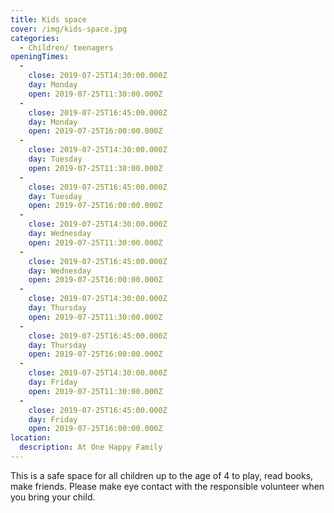 ```yaml
---
title: Kids space
cover: /img/kids-space.jpg
categories:
  - Children/ teenagers
openingTimes:
  - 
    close: 2019-07-25T14:30:00.000Z
    day: Monday
    open: 2019-07-25T11:30:00.000Z
  - 
    close: 2019-07-25T16:45:00.000Z
    day: Monday
    open: 2019-07-25T16:00:00.000Z
  - 
    close: 2019-07-25T14:30:00.000Z
    day: Tuesday
    open: 2019-07-25T11:30:00.000Z
  - 
    close: 2019-07-25T16:45:00.000Z
    day: Tuesday
    open: 2019-07-25T16:00:00.000Z
  - 
    close: 2019-07-25T14:30:00.000Z
    day: Wednesday
    open: 2019-07-25T11:30:00.000Z
  - 
    close: 2019-07-25T16:45:00.000Z
    day: Wednesday
    open: 2019-07-25T16:00:00.000Z
  - 
    close: 2019-07-25T14:30:00.000Z
    day: Thursday
    open: 2019-07-25T11:30:00.000Z
  - 
    close: 2019-07-25T16:45:00.000Z
    day: Thursday
    open: 2019-07-25T16:00:00.000Z
  - 
    close: 2019-07-25T14:30:00.000Z
    day: Friday
    open: 2019-07-25T11:30:00.000Z
  - 
    close: 2019-07-25T16:45:00.000Z
    day: Friday
    open: 2019-07-25T16:00:00.000Z
location:
  description: At One Happy Family
---
```


This is a safe space for all children up to the age of 4 to play, read books, make friends. Please make eye contact with the responsible volunteer when you bring your child.